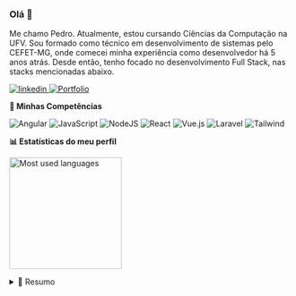 ### Olá 👋
Me chamo Pedro. Atualmente, estou cursando Ciências da Computação na UFV. Sou formado como técnico em desenvolvimento de sistemas pelo CEFET-MG, onde comecei minha experiência como desenvolvedor há 5 anos atrás. Desde então, tenho focado no desenvolvimento Full Stack, nas stacks mencionadas abaixo.

<p align='left'>
  <a href="https://www.linkedin.com/in/pedrol03/" target="_blank">
    <img alt="linkedin" src="https://img.shields.io/badge/linkedin-%230077B5.svg?&style=for-the-badge&logo=linkedin&logoColor=white" />
  </a>
  <a href="https://xpedrol.vercel.app/">
    <img alt="Portfolio" src="https://img.shields.io/badge/Portfolio-%23F0F0F0.svg?&style=for-the-badge&logoColor=black"/>
  </a>
</p>

**📑 Minhas Competências**

<p align="left">
  <img alt="Angular" src="https://img.shields.io/badge/Angular-%23DD0031.svg?&style=for-the-badge&logo=angular&logoColor=white"/>
  <img alt="JavaScript" src="https://img.shields.io/badge/javascript%20-%23323330.svg?&style=for-the-badge&logo=javascript&logoColor=%23F7DF1E"/>
	<img alt="NodeJS" src="https://img.shields.io/badge/node.js%20-%2343853D.svg?&style=for-the-badge&logo=node.js&logoColor=white"/>
	<img alt="React" src="https://img.shields.io/badge/react%20-%2320232a.svg?&style=for-the-badge&logo=react&logoColor=%2361DAFB"/>
	<img alt="Vue.js" src="https://img.shields.io/badge/vuejs%20-%2335495e.svg?&style=for-the-badge&logo=vue.js&logoColor=%234FC08D"/>
  <img alt="Laravel" src="https://img.shields.io/badge/Laravel-%23FF2D20.svg?&style=for-the-badge&logo=Laravel&logoColor=white"/>
  <img alt="Tailwind" src="https://img.shields.io/badge/tailwindcss%20-%23563D7C.svg?&style=for-the-badge&logo=tailwindcss&logoColor=white"/>
</p>

**:bar_chart: Estatísticas do meu perfil**
<p align="left">
	</a>
	<a href="https://github-readme-stats.vercel.app/api/top-langs/?username=xPedroL&layout=compact&hide=php,scss&langs_count=8">
		<img
         align="center"
         alt="Most used languages"
         src="https://github-readme-stats.vercel.app/api/top-langs/?username=xPedroL&layout=compact&hide=php,scss&langs_count=8&count_private=true&theme=dark"
         height="200px"
    />
	</a>
</p>

<details>
  <summary>📃 Resumo</summary>


## Educação:

- 📖 **Bacharel em Ciência da Computação**\
📆 2022 - 2026\
📍 **Universidade Federal de Viçosa** - Viçosa, MG

- 📖 **Técnico em Desenvolvimento de Sistemas**\
📆 2018 - 2021\
📍 **Centro Federal de Educação Tecnológica de Minas Gerais** - Timóteo, MG

## Experiência de trabalho:

- 👨‍💻 **Desenvolvedor Full Stack**\
📆 Setembro de 2022 - Setembro de 2024\
📍 **[LAMPEH UFV](http://www.lampeh.ufv.br/)** - Híbrido

- 👨‍💻 **Desenvolvedor Full Stack**\
📆 Setembro de 2022 - Dezembro de 2023\
📍 **[Cuida Life](https://cuida.life/)** - Remoto

- 👨‍💻 **Desenvolvedor Full Stack**\
📆 Novembro de 2020 - Agosto de 2022\
📍 **[Putz Filmes](https://putzfilmes.com/)** - Remoto


</details>
